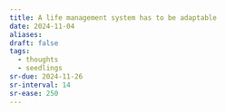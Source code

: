```yaml
---
title: A life management system has to be adaptable
date: 2024-11-04
aliases: 
draft: false
tags:
  - thoughts
  - seedlings
sr-due: 2024-11-26
sr-interval: 14
sr-ease: 250
---
```


